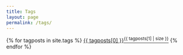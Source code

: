 ```yaml
---
title: Tags
layout: page
permalink: /tags/
---
```


{% for tagposts in site.tags %} <a href="{{ site.url }}/tags/{{ tagposts[0] | downcase }}" style="font-size:{{ tagposts[1] | size | times: 20 | plus: 70 }}%">{{ tagposts[0] }}<sup>{{ tagposts[1] | size }}</sup></a> {% endfor %}

